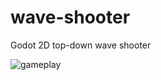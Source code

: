 # wave-shooter
Godot 2D top-down wave shooter

![gameplay](https://github.com/willieLjohnson/wave-shooter/blob/master/docs/preview/waveshooter-demo.gif)

